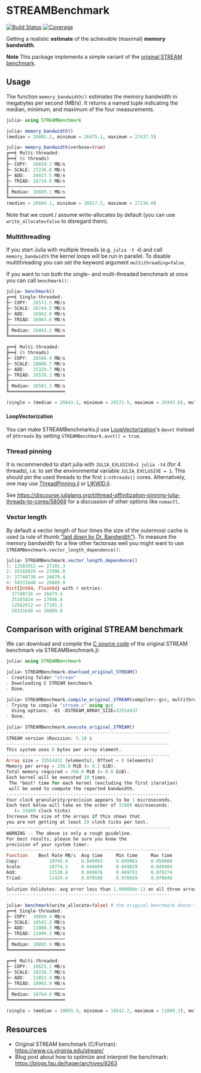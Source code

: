 # STREAMBenchmark

[![Build Status](https://github.com/JuliaPerf/STREAMBenchmark.jl/workflows/CI/badge.svg)](https://github.com/JuliaPerf/STREAMBenchmark.jl/actions)
[![Coverage](https://codecov.io/gh/JuliaPerf/STREAMBenchmark.jl/branch/master/graph/badge.svg)](https://codecov.io/gh/JuliaPerf/STREAMBenchmark.jl)

Getting a realistic **estimate** of the achievable (maximal) **memory bandwidth**.

**Note** This package implements a simple variant of the [original STREAM benchmark](https://www.cs.virginia.edu/stream/).

## Usage

The function `memory_bandwidth()` estimates the memory bandwidth in megabytes per second (MB/s). It returns a named tuple indicating the median, minimum, and maximum of the four measurements.

```julia
julia> using STREAMBenchmark

julia> memory_bandwidth()
(median = 26885.2, minimum = 26475.1, maximum = 27437.5)

julia> memory_bandwidth(verbose=true)
╔══╡ Multi-threaded:
╠══╡ (6 threads)
╟─ COPY:  26659.2 MB/s
╟─ SCALE: 27236.0 MB/s
╟─ ADD:   26017.5 MB/s
╟─ TRIAD: 26719.0 MB/s
╟─────────────────────
║ Median: 26689.1 MB/s
╚═════════════════════
(median = 26689.1, minimum = 26017.5, maximum = 27236.0)
```

Note that we count / assume write-allocates by default (you can use `write_allocate=false` to disregard them).

### Multithreading

If you start Julia with multiple threads (e.g. `julia -t 4`) and call `memory_bandwidth` the kernel loops will be run in parallel. To disable multithreading you can set the keyword argument `multithreading=false`.

If you want to run both the single- and multi-threaded benchmark at once you can call `benchmark()`:

```julia
julia> benchmark()
╔══╡ Single-threaded:
╟─ COPY:  26572.5 MB/s
╟─ SCALE: 26744.5 MB/s
╟─ ADD:   26942.0 MB/s
╟─ TRIAD: 26943.6 MB/s
╟─────────────────────
║ Median: 26843.2 MB/s
╚═════════════════════

╔══╡ Multi-threaded:
╠══╡ (6 threads)
╟─ COPY:  26586.4 MB/s
╟─ SCALE: 28006.7 MB/s
╟─ ADD:   25329.7 MB/s
╟─ TRIAD: 26576.3 MB/s
╟─────────────────────
║ Median: 26581.3 MB/s
╚═════════════════════

(single = (median = 26843.2, minimum = 26572.5, maximum = 26943.6), multi = (median = 26581.3, minimum = 25329.7, maximum = 28006.7))
```

#### LoopVectorization

You can make STREAMBenchmarks.jl use [LoopVectorization](https://github.com/JuliaSIMD/LoopVectorization.jl)'s `@avxt` instead of `@threads` by setting `STREAMBenchmark.avxt() = true`.

### Thread pinning

It is recommended to start julia with `JULIA_EXLUSIVE=1 julia -t4` (for 4 threads), i.e. to set the environmental variable `JULIA_EXCLUSIVE = 1`. This should pin the used threads to the first `1:nthreads()` cores. Alternatively, one may use [ThreadPinning.jl](https://github.com/carstenbauer/ThreadPinning.jl) or [LIKWID.jl](https://github.com/JuliaPerf/LIKWID.jl).

See https://discourse.julialang.org/t/thread-affinitization-pinning-julia-threads-to-cores/58069 for a discussion of other options like `numactl`.

### Vector length

By default a vector length of four times the size of the outermost cache is used (a rule of thumb ["laid down by Dr. Bandwidth"](https://blogs.fau.de/hager/archives/8263)). To measure the memory bandwidth for a few other factorsas well you might want to use `STREAMBenchmark.vector_length_dependence()`:

```julia
julia> STREAMBenchmark.vector_length_dependence()
1: 12582912 => 27101.3
2: 25165824 => 27096.8
3: 37748736 => 26879.4
4: 50331648 => 26889.9
Dict{Int64, Float64} with 4 entries:
  37748736 => 26879.4
  25165824 => 27096.8
  12582912 => 27101.3
  50331648 => 26889.9
```

## Comparison with original STREAM benchmark

We can download and compile the [C source code](https://www.cs.virginia.edu/stream/FTP/Code/) of the original STREAM benchmark via STREAMBenchmark.jl:

```julia
julia> using STREAMBenchmark

julia> STREAMBenchmark.download_original_STREAM()
- Creating folder "stream"
- Downloading C STREAM benchmark
- Done.

julia> STREAMBenchmark.compile_original_STREAM(compiler=:gcc, multithreading=false)
- Trying to compile "stream.c" using gcc
  Using options: -O3 -DSTREAM_ARRAY_SIZE=33554432
- Done.

julia> STREAMBenchmark.execute_original_STREAM()
-------------------------------------------------------------
STREAM version $Revision: 5.10 $
-------------------------------------------------------------
This system uses 8 bytes per array element.
-------------------------------------------------------------
Array size = 33554432 (elements), Offset = 0 (elements)
Memory per array = 256.0 MiB (= 0.2 GiB).
Total memory required = 768.0 MiB (= 0.8 GiB).
Each kernel will be executed 10 times.
 The *best* time for each kernel (excluding the first iteration)
 will be used to compute the reported bandwidth.
-------------------------------------------------------------
Your clock granularity/precision appears to be 1 microseconds.
Each test below will take on the order of 31889 microseconds.
   (= 31889 clock ticks)
Increase the size of the arrays if this shows that
you are not getting at least 20 clock ticks per test.
-------------------------------------------------------------
WARNING -- The above is only a rough guideline.
For best results, please be sure you know the
precision of your system timer.
-------------------------------------------------------------
Function    Best Rate MB/s  Avg time     Min time     Max time
Copy:           10745.4     0.049993     0.049963     0.050080
Scale:          10774.3     0.049869     0.049829     0.049904
Add:            11538.8     0.069876     0.069791     0.070274
Triad:          11429.4     0.070508     0.070459     0.070640
-------------------------------------------------------------
Solution Validates: avg error less than 1.000000e-13 on all three arrays
-------------------------------------------------------------

julia> benchmark(write_allocate=false) # the original benchmark doesn't count / assumes the absence of write-allocates
╔══╡ Single-threaded:
╟─ COPY:  10699.4 MB/s
╟─ SCALE: 10542.2 MB/s
╟─ ADD:   11088.3 MB/s
╟─ TRIAD: 11099.2 MB/s
╟─────────────────────
║ Median: 10893.9 MB/s
╚═════════════════════

╔══╡ Multi-threaded:
╟─ COPY:  10625.1 MB/s
╟─ SCALE: 10226.7 MB/s
╟─ ADD:   11052.4 MB/s
╟─ TRIAD: 10902.9 MB/s
╟─────────────────────
║ Median: 10764.0 MB/s
╚═════════════════════

(single = (median = 10893.9, minimum = 10542.2, maximum = 11099.2), multi = (median = 10764.0, minimum = 10226.7, maximum = 11052.4))
```

## Resources

* Original STREAM benchmark (C/Fortran): https://www.cs.virginia.edu/stream/
* Blog post about how to optimize and interpret the benchmark: https://blogs.fau.de/hager/archives/8263
